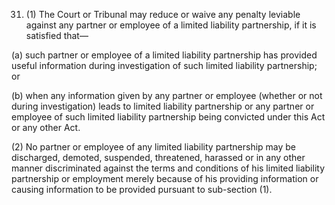 31. (1) The Court or Tribunal may reduce or waive any penalty leviable against any partner or employee of a limited liability partnership, if it is satisfied that—

(a)	such partner or employee of a limited liability partnership has provided useful information during investigation of such limited liability partnership; or

(b)	when any information given by any partner or employee (whether or not during investigation) leads to limited liability partnership or any partner or employee of such limited liability partnership being convicted under this Act or any other Act.

(2) No partner or employee of any limited liability partnership may be discharged, demoted, suspended, threatened, harassed or in any other manner discriminated against the terms and conditions of his limited liability partnership or employment merely because of his providing information or causing information to be provided pursuant to sub-section (1).
